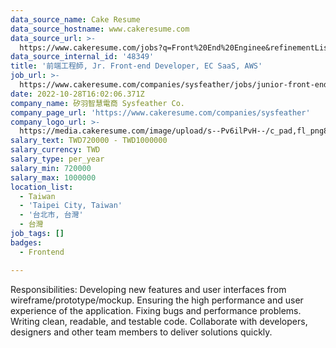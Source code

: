 ```yaml
---
data_source_name: Cake Resume
data_source_hostname: www.cakeresume.com
data_source_url: >-
  https://www.cakeresume.com/jobs?q=Front%20End%20Enginee&refinementList[lang_name][0]=E[…]tech_front-end-development&range[salary_range][min]=1000000
data_source_internal_id: '48349'
title: '前端工程師, Jr. Front-end Developer, EC SaaS, AWS'
job_url: >-
  https://www.cakeresume.com/companies/sysfeather/jobs/junior-front-end-developer-ec-saas-aws
date: 2022-10-28T16:02:06.371Z
company_name: 矽羽智慧電商 Sysfeather Co.
company_page_url: 'https://www.cakeresume.com/companies/sysfeather'
company_logo_url: >-
  https://media.cakeresume.com/image/upload/s--Pv6ilPvH--/c_pad,fl_png8,h_200,w_200/v1636838240/c71ye6qs042jidl7aoe2.png
salary_text: TWD720000 - TWD1000000
salary_currency: TWD
salary_type: per_year
salary_min: 720000
salary_max: 1000000
location_list:
  - Taiwan
  - 'Taipei City, Taiwan'
  - '台北市, 台灣'
  - 台灣
job_tags: []
badges:
  - Frontend

---
```


Responsibilities: Developing new features and user interfaces from wireframe/prototype/mockup. Ensuring the high performance and user experience of the application. Fixing bugs and performance problems. Writing clean, readable, and testable code. Collaborate with developers, designers and other team members to deliver solutions quickly.